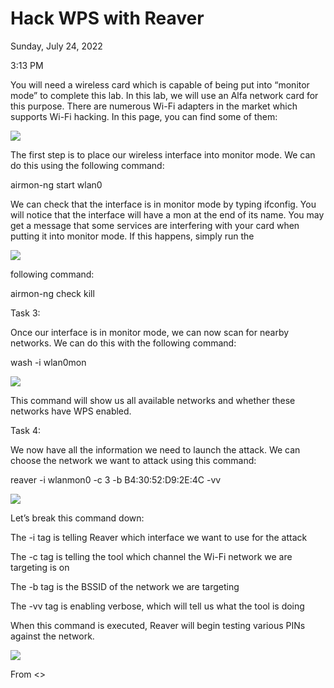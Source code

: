 # Hack WPS with Reaver

Sunday, July 24, 2022

3:13 PM

You will need a wireless card which is capable of being put into “monitor mode” to complete this lab. In this lab, we will use an Alfa network card for this purpose. There are numerous Wi-Fi adapters in the market which supports Wi-Fi hacking. In this page, you can find some of them:

![](../media/Wireless_1.png)

The first step is to place our wireless interface into monitor mode. We can do this using the following command:

airmon-ng start wlan0

We can check that the interface is in monitor mode by typing ifconfig. You will notice that the interface will have a mon at the end of its name. You may get a message that some services are interfering with your card when putting it into monitor mode. If this happens, simply run the

![](../media/Wireless_2.png)

following command:

airmon-ng check kill

Task 3:

Once our interface is in monitor mode, we can now scan for nearby networks. We can do this with the following command:

wash -i wlan0mon

![](../media/Wireless_3.png)

This command will show us all available networks and whether these networks have WPS enabled.

Task 4:

We now have all the information we need to launch the attack. We can choose the network we want to attack using this command:

reaver -i wlanmon0 -c 3 -b B4:30:52:D9:2E:4C -vv

![](../media/Wireless_4.png)

Let’s break this command down:

The -i tag is telling Reaver which interface we want to use for the attack

The -c tag is telling the tool which channel the Wi-Fi network we are targeting is on

The -b tag is the BSSID of the network we are targeting

The -vv tag is enabling verbose, which will tell us what the tool is doing

When this command is executed, Reaver will begin testing various PINs against the network.

![](../media/Wireless_5.png)

From <>

